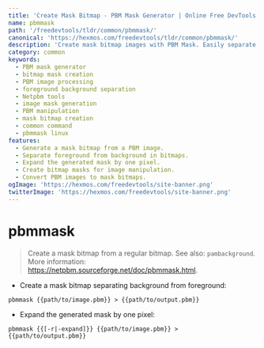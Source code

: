 ```yaml
---
title: 'Create Mask Bitmap - PBM Mask Generator | Online Free DevTools by Hexmos'
name: pbmmask
path: '/freedevtools/tldr/common/pbmmask/'
canonical: 'https://hexmos.com/freedevtools/tldr/common/pbmmask/'
description: 'Create mask bitmap images with PBM Mask. Easily separate foreground and background from PBM files. Free online tool, no registration required.'
category: common
keywords:
  - PBM mask generator
  - bitmap mask creation
  - PBM image processing
  - foreground background separation
  - Netpbm tools
  - image mask generation
  - PBM manipulation
  - mask bitmap creation
  - common command
  - pbmmask linux
features:
  - Generate a mask bitmap from a PBM image.
  - Separate foreground from background in bitmaps.
  - Expand the generated mask by one pixel.
  - Create bitmap masks for image manipulation.
  - Convert PBM images to mask bitmaps.
ogImage: 'https://hexmos.com/freedevtools/site-banner.png'
twitterImage: 'https://hexmos.com/freedevtools/site-banner.png'
---
```


# pbmmask

> Create a mask bitmap from a regular bitmap.
> See also: `pambackground`.
> More information: <https://netpbm.sourceforge.net/doc/pbmmask.html>.

- Create a mask bitmap separating background from foreground:

`pbmmask {{path/to/image.pbm}} > {{path/to/output.pbm}}`

- Expand the generated mask by one pixel:

`pbmmask {{[-r|-expand]}} {{path/to/image.pbm}} > {{path/to/output.pbm}}`
